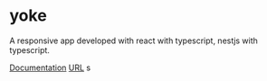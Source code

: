 # yoke
A responsive app developed with react with typescript, nestjs with typescript.

<a href="https://documenter.getpostman.com/view/23865017/2s935uGLXb">Documentation</a>
<a href="https://yoke23.netlify.app">URL</a>
s
